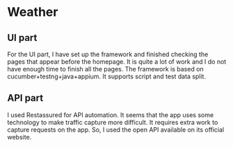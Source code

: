 # Weather
## UI part
For the UI part, I have set up the framework and finished checking the pages that appear before the homepage. It is quite a lot of work and I do not have enough time to finish all the pages.
The framework is based on cucumber+testng+java+appium. It supports script and test data split.
## API part
I used Restassured for API automation. It seems that the app uses some technology to make traffic capture more difficult. It requires extra work to capture requests on the app. So, I used the open API available on its official website. 

 

